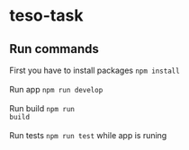 # teso-task

## Run commands
First you have to install packages <code>npm install</code><br><br>
Run app <code>npm run develop</code><br><br>
Run build <code>npm run build</code><br><br>
Run tests <code>npm run test</code> while app is runing
